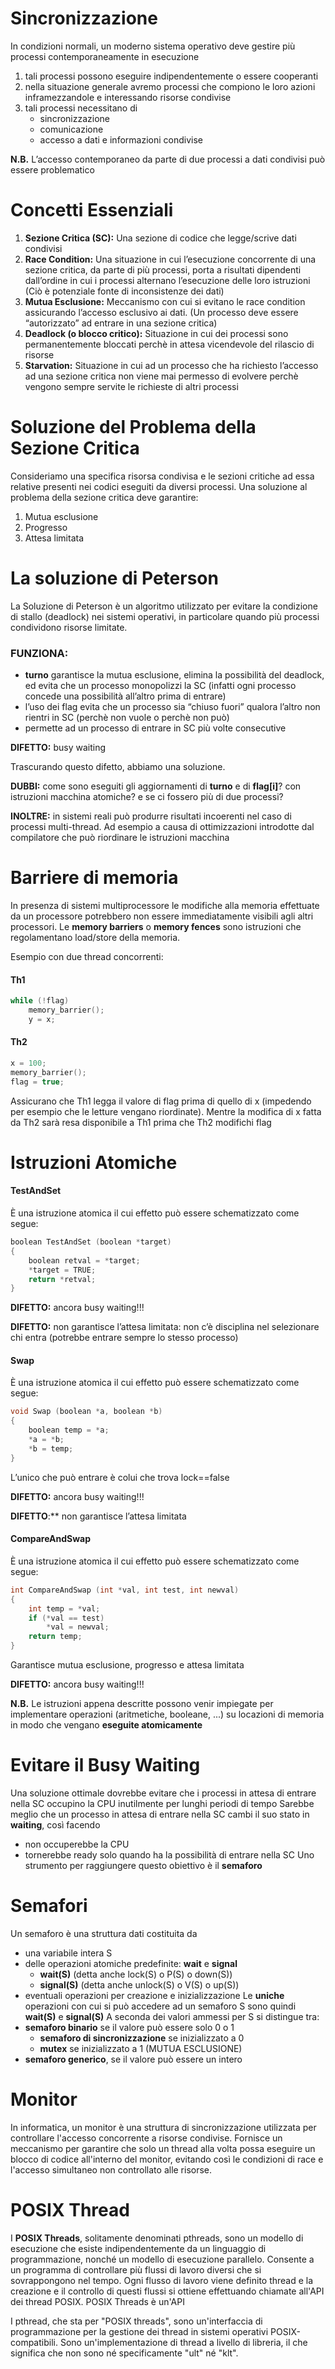 # Sincronizzazione
In condizioni normali, un moderno sistema operativo deve gestire più processi contemporaneamente in esecuzione
1. tali processi possono eseguire indipendentemente o essere cooperanti
2. nella situazione generale avremo processi che compiono le loro azioni inframezzandole e interessando risorse condivise
3. tali processi necessitano di
    - sincronizzazione
    - comunicazione
    - accesso a dati e informazioni condivise

**N.B.** L’accesso contemporaneo da parte di due processi a dati condivisi può essere problematico

# Concetti Essenziali
1. **Sezione Critica (SC):** Una sezione di codice che legge/scrive dati condivisi
2. **Race Condition:** Una situazione in cui l’esecuzione concorrente di una sezione critica, da parte di più processi, porta a risultati dipendenti dall’ordine in cui i processi alternano l’esecuzione delle loro istruzioni
(Ciò è potenziale fonte di inconsistenze dei dati)
3. **Mutua Esclusione:** Meccanismo con cui si evitano le race condition assicurando l’accesso esclusivo ai dati. (Un processo deve essere “autorizzato” ad entrare in una sezione critica)
4. **Deadlock (o blocco critico):** Situazione in cui dei processi sono permanentemente bloccati perchè in attesa vicendevole del rilascio di risorse
5. **Starvation:** Situazione in cui ad un processo che ha richiesto l’accesso ad una sezione critica non viene mai permesso di evolvere perchè vengono sempre servite le richieste di altri processi

# Soluzione del Problema della Sezione Critica
Consideriamo una specifica risorsa condivisa e le sezioni critiche ad essa relative presenti nei codici eseguiti da diversi processi. Una soluzione al problema della sezione critica deve garantire:
1. Mutua esclusione
2. Progresso
3. Attesa limitata

# La soluzione di Peterson

La Soluzione di Peterson è un algoritmo utilizzato per evitare la condizione di stallo (deadlock) nei sistemi operativi, in particolare quando più processi condividono risorse limitate.

### FUNZIONA:
- **turno** garantisce la mutua esclusione, elimina la possibilità del deadlock, ed evita che un processo monopolizzi la SC (infatti ogni processo concede una possibilità all’altro prima di entrare)
- l’uso dei flag evita che un processo sia “chiuso fuori” qualora l’altro non rientri in SC (perchè non vuole o perchè non può)
- permette ad un processo di entrare in SC più volte consecutive

**DIFETTO:** busy waiting

Trascurando questo difetto, abbiamo una soluzione.

**DUBBI:** come sono eseguiti gli aggiornamenti di **turno** e di **flag[i]**? con istruzioni macchina atomiche? e se ci fossero più di due processi? 

**INOLTRE:** in sistemi reali può produrre risultati incoerenti nel caso di processi multi-thread. Ad esempio a causa di ottimizzazioni introdotte dal compilatore che può riordinare le istruzioni macchina

# Barriere di memoria
In presenza di sistemi multiprocessore le modifiche alla memoria effettuate da un processore potrebbero non essere immediatamente visibili agli altri processori.
Le **memory barriers** o **memory fences** sono istruzioni che regolamentano load/store della memoria.

Esempio con due thread concorrenti:

#### Th1
```C
while (!flag)
    memory_barrier();
    y = x;
```

#### Th2
```C
x = 100;
memory_barrier();
flag = true;
```

Assicurano che Th1 legga il valore di flag prima di quello di x (impedendo per esempio che le letture vengano riordinate). Mentre la modifica di x fatta da Th2 sarà resa disponibile a Th1 prima che Th2 modifichi flag

# Istruzioni Atomiche
#### TestAndSet
È una istruzione atomica il cui effetto può essere schematizzato come segue:
```C
boolean TestAndSet (boolean *target)
{
    boolean retval = *target;
    *target = TRUE;
    return *retval;
}
```
**DIFETTO:** ancora busy waiting!!!

**DIFETTO:** non garantisce l’attesa limitata: non c’è disciplina nel selezionare chi entra (potrebbe entrare sempre lo stesso processo)
#### Swap
È una istruzione atomica il cui effetto può essere schematizzato come segue:
```C
void Swap (boolean *a, boolean *b)
{
    boolean temp = *a;
    *a = *b;
    *b = temp;
}
```
L’unico che può entrare è colui che trova lock==false 

**DIFETTO:** ancora busy waiting!!!

**DIFETTO**:** non garantisce l’attesa limitata
#### CompareAndSwap
È una istruzione atomica il cui effetto può essere schematizzato come segue:
```C
int CompareAndSwap (int *val, int test, int newval)
{
    int temp = *val;
    if (*val == test)
        *val = newval;
    return temp;
}
```
Garantisce mutua esclusione, progresso e attesa limitata 

**DIFETTO:** ancora busy waiting!!!

**N.B.** Le istruzioni appena descritte possono venir impiegate per implementare operazioni (aritmetiche, booleane, ...) su locazioni di memoria in modo che vengano **eseguite atomicamente**

# Evitare il Busy Waiting
Una soluzione ottimale dovrebbe evitare che i processi in attesa di entrare nella SC occupino la CPU inutilmente per lunghi periodi di tempo
Sarebbe meglio che un processo in attesa di entrare nella SC cambi il suo stato in **waiting**, così facendo
- non occuperebbe la CPU
- tornerebbe ready solo quando ha la possibilità di entrare nella SC
Uno strumento per raggiungere questo obiettivo è il **semaforo**

# Semafori
Un semaforo è una struttura dati costituita da
- una variabile intera S
- delle operazioni atomiche predefinite: **wait** e **signal**
    - **wait(S)** (detta anche lock(S) o P(S) o down(S)) 
    - **signal(S)** (detta anche unlock(S) o V(S) o up(S))
- eventuali operazioni per creazione e inizializzazione
Le **uniche** operazioni con cui si può accedere ad un semaforo S sono
quindi **wait(S)** e **signal(S)**
A seconda dei valori ammessi per S si distingue tra: 
- **semaforo binario** se il valore può essere solo 0 o 1
    - **semaforo di sincronizzazione** se inizializzato a 0
    - **mutex** se inizializzato a 1 (MUTUA ESCLUSIONE)
- **semaforo generico**, se il valore può essere un intero
# Monitor
In informatica, un monitor è una struttura di sincronizzazione utilizzata per controllare l'accesso concorrente a risorse condivise. 
Fornisce un meccanismo per garantire che solo un thread alla volta possa eseguire un blocco di codice all'interno del monitor, evitando così le condizioni di race e l'accesso simultaneo non controllato alle risorse.

# POSIX Thread
I **POSIX Threads**, solitamente denominati pthreads, sono un modello di esecuzione che esiste indipendentemente da un linguaggio di programmazione, nonché un modello di esecuzione parallelo. 
Consente a un programma di controllare più flussi di lavoro diversi che si sovrappongono nel tempo. 
Ogni flusso di lavoro viene definito thread e la creazione e il controllo di questi flussi si ottiene effettuando chiamate all'API dei thread POSIX. POSIX Threads è un'API 

I pthread, che sta per "POSIX threads", sono un'interfaccia di programmazione per la gestione dei thread in sistemi operativi POSIX-compatibili. 
Sono un'implementazione di thread a livello di libreria, il che significa che non sono né specificamente "ult" né "klt".